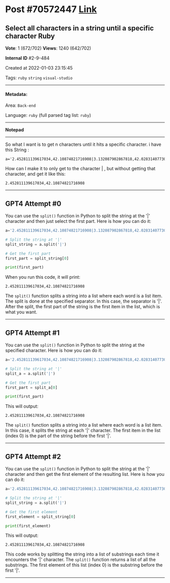 
# Post \#70572447 [Link](https://stackoverflow.com/questions/70572447/)

## Select all characters in a string until a specific character Ruby

**Vote**: 1 (672/702) **Views**: 1240 (642/702) 

**Internal ID** \#2-9-484

Created at 2022-01-03 23:15:45

Tags: `ruby` `string` `visual-studio`

----------

#### Metadata:

Area: `Back-end`

Language: `ruby` (full parsed tag list: `ruby`)

----------

**Notepad**


----------

So what I want is to get n characters until it hits a specific character.
i have this String :
```
a='2.452811139617034,42.10874821716908|3.132087902867818,42.028314077306646|-0.07934861041448178,41.647538468746916|-0.07948265046522918,41.64754863599606'
```

How can I make it to only get to the character | , but without getting that character,
and get it like this:
```
2.452811139617034,42.10874821716908
```



----------
        
## GPT4 Attempt \#0

You can use the `split()` function in Python to split the string at the '|' character and then just select the first part. Here is how you can do it:

```python
a='2.452811139617034,42.10874821716908|3.132087902867818,42.028314077306646|-0.07934861041448178,41.647538468746916|-0.07948265046522918,41.64754863599606'

# Split the string at '|'
split_string = a.split('|')

# Get the first part
first_part = split_string[0]

print(first_part)
```

When you run this code, it will print:

```
2.452811139617034,42.10874821716908
```

The `split()` function splits a string into a list where each word is a list item. The split is done at the specified separator. In this case, the separator is '|'. After the split, the first part of the string is the first item in the list, which is what you want.

--------

## GPT4 Attempt \#1

You can use the `split()` function in Python to split the string at the specified character. Here is how you can do it:

```python
a='2.452811139617034,42.10874821716908|3.132087902867818,42.028314077306646|-0.07934861041448178,41.647538468746916|-0.07948265046522918,41.64754863599606'

# Split the string at '|'
split_a = a.split('|')

# Get the first part
first_part = split_a[0]

print(first_part)
```

This will output:

```
2.452811139617034,42.10874821716908
```

The `split()` function splits a string into a list where each word is a list item. In this case, it splits the string at each '|' character. The first item in the list (index 0) is the part of the string before the first '|'.

--------

## GPT4 Attempt \#2

You can use the `split()` function in Python to split the string at the '|' character and then get the first element of the resulting list. Here is how you can do it:

```python
a='2.452811139617034,42.10874821716908|3.132087902867818,42.028314077306646|-0.07934861041448178,41.647538468746916|-0.07948265046522918,41.64754863599606'

# Split the string at '|'
split_string = a.split('|')

# Get the first element
first_element = split_string[0]

print(first_element)
```

This will output:

```
2.452811139617034,42.10874821716908
```

This code works by splitting the string into a list of substrings each time it encounters the '|' character. The `split()` function returns a list of all the substrings. The first element of this list (index 0) is the substring before the first '|'.

--------
